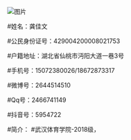 ![图片](https://user-images.githubusercontent.com/90230994/132278704-ad104ea8-a1c6-4ce2-8464-a4c02577806c.png)

#姓名：龚佳文

#公民身份证号：429004200008021753

#户籍地址：湖北省仙桃市沔阳大道一巷3号

#手机号：15072380026/18672873317

#微博号：2644514510

#Qq号：2466741149

#抖音号：5954722

#简介：
#武汉体育学院-2018级，

